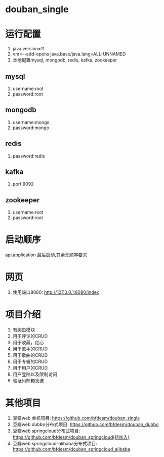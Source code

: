 # douban_single

# 运行配置
1. java.version=11
2. vm=--add-opens java.base/java.lang=ALL-UNNAMED
3. 本地配置mysql, mongodb, redis, kafka, zookeeper

## mysql
1. username:root
2. password:root

## mongodb
1. username:mongo
2. password:mongo

## redis
1. password:redis

## kafka
1. port:9092

## zookeeper
1. username:root
2. password:root

# 启动顺序
api.application 最后启动,其余无顺序要求

# 网页
1. 使用端口8080: http://127.0.0.1:8080/index

# 项目介绍
1. 有爬虫模块
1. 用于评论的CRUD
1. 用于收藏，红心
1. 用于歌手的CRUD
1. 用于歌曲的CRUD
1. 用于专辑的CRUD
1. 用于用户的CRUD
2. 用户登陆以及限制访问
3. 验证码邮箱发送

# 其他项目
1. 豆瓣web  单机项目: https://github.com/bfdesm/douban_single
2. 豆瓣web  dubbo分布式项目: https://github.com/bfdesm/douban_dubbo
3. 豆瓣web  springcloud分布式项目: https://github.com/bfdesm/douban_springcloud(待加入)
4. 豆瓣web  springcloud-alibaba分布式项目: https://github.com/bfdesm/douban_springcloud_alibaba
